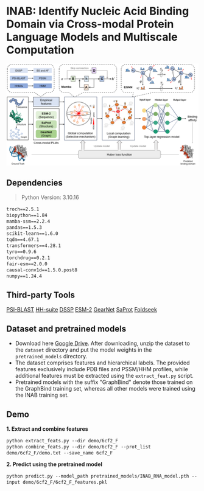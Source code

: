 # INAB: Identify Nucleic Acid Binding Domain via Cross-modal Protein Language Models and Multiscale Computation

![Pipeline](./images/pipeline.png)
## Dependencies
> Python Version: 3.10.16
```
troch==2.5.1
biopython==1.84
mamba-ssm==2.2.4
pandas==1.5.3
scikit-learn==1.6.0
tqdm==4.67.1
transformers==4.28.1
tyro==0.9.6
torchdrug==0.2.1
fair-esm==2.0.0
causal-conv1d==1.5.0.post8
numpy==1.24.4
```

## Third-party Tools

[PSI-BLAST](https://ftp.ncbi.nlm.nih.gov/blast/executables/blast+/LATEST/)
[HH-suite](https://github.com/soedinglab/hh-suite)
[DSSP](https://swift.cmbi.umcn.nl/gv/dssp/DSSP_5.html)
[ESM-2](https://github.com/facebookresearch/esmn)
[GearNet](https://github.com/DeepGraphLearning/GearNet)
[SaProt](https://github.com/westlake-repl/SaProt)
[Foldseek](https://github.com/steineggerlab/foldseek)

## Dataset and pretrained models

- Download here [Google Drive](https://drive.google.com/drive/folders/1KLv127DwIMTm308UcSMp-UsKhIjPhhyH?usp=sharing). After downloading, unzip the dataset to the ```dataset``` directory and put the model weights in the ```pretrained_models``` directory. 
- The dataset comprises features and hierarchical labels. The provided features exclusively include PDB files and PSSM/HHM profiles, while additional features must be extracted using the ```extract_feat.py``` script. 
- Pretrained models with the suffix "GraphBind" denote those trained on the GraphBind training set, whereas all other models were trained using the INAB training set.

## Demo
**1. Extract and combine features**
```
python extract_feats.py --dir demo/6cf2_F
python combine_feats.py --dir demo/6cf2_F --prot_list demo/6cf2_F/demo.txt --save_name 6cf2_F
```
**2. Predict using the pretrained model**
```
python predict.py --model_path pretrained_models/INAB_RNA_model.pth --input demo/6cf2_F/6cf2_F_features.pkl
```
